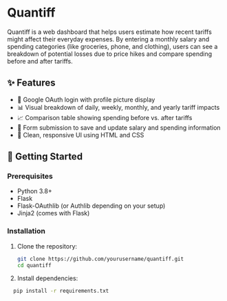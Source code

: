 # Quantiff

Quantiff is a web dashboard that helps users estimate how recent tariffs might affect their everyday expenses. By entering a monthly salary and spending categories (like groceries, phone, and clothing), users can see a breakdown of potential losses due to price hikes and compare spending before and after tariffs.

## ✨ Features

- 🔐 Google OAuth login with profile picture display
- 📊 Visual breakdown of daily, weekly, monthly, and yearly tariff impacts
- 📈 Comparison table showing spending before vs. after tariffs
- 💾 Form submission to save and update salary and spending information
- 🎨 Clean, responsive UI using HTML and CSS

## 🚀 Getting Started

### Prerequisites

- Python 3.8+
- Flask
- Flask-OAuthlib (or Authlib depending on your setup)
- Jinja2 (comes with Flask)

### Installation

1. Clone the repository:
   ```bash
   git clone https://github.com/yourusername/quantiff.git
   cd quantiff

2. Install dependencies:
  ```bash
    pip install -r requirements.txt 
